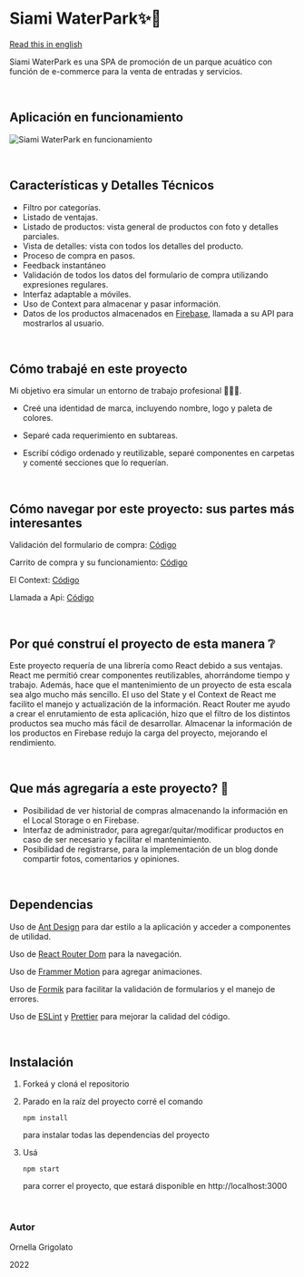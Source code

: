 # Siami WaterPark✨👙

[Read this in english](https://github.com/OrnellaGrigolato/Siami_WaterPark/blob/main/README.en.md)

Siami WaterPark es una SPA de promoción de un parque acuático con función de e-commerce para la venta de entradas y servicios.

<br />

## Aplicación en funcionamiento

![Siami WaterPark en funcionamiento](https://github.com/OrnellaGrigolato/Siami_WaterPark/blob/main/Siami_Waterpark_Running.gif)

<br />

## Características y Detalles Técnicos

- Filtro por categorías.
- Listado de ventajas.
- Listado de productos: vista general de productos con foto y detalles parciales.
- Vista de detalles: vista con todos los detalles del producto.
- Proceso de compra en pasos.
- Feedback instantáneo
- Validación de todos los datos del formulario de compra utilizando expresiones regulares.
- Interfaz adaptable a móviles.
- Uso de Context para almacenar y pasar información. 
- Datos de los productos almacenados en [Firebase](https://firebase.google.com/?hl=es), llamada a su API para mostrarlos al usuario.

<br />

## Cómo trabajé en este proyecto

Mi objetivo era simular un entorno de trabajo profesional 👩🏻‍💻. 

- Creé una identidad de marca, incluyendo nombre, logo y paleta de colores.

- Separé cada requerimiento en subtareas.

- Escribí código ordenado y reutilizable, separé componentes en carpetas y comenté secciones que lo requerían.

<br />

## Cómo navegar por este proyecto: sus partes más interesantes

Validación del formulario de compra: [Código](https://github.com/OrnellaGrigolato/Siami_WaterPark/blob/6080d7c79efe2eb827ed070951a825c95bff67e6/src/Components/Cart/Cart.js#L112)

Carrito de compra y su funcionamiento: [Código](https://github.com/OrnellaGrigolato/Siami_WaterPark/blob/6080d7c79efe2eb827ed070951a825c95bff67e6/src/Components/Cart/Cart.js#L58)

El Context: [Código](https://github.com/OrnellaGrigolato/Siami_WaterPark/blob/6080d7c79efe2eb827ed070951a825c95bff67e6/src/Context/CartContext.js#L4)

Llamada a Api: [Código](https://github.com/OrnellaGrigolato/Siami_WaterPark/blob/6080d7c79efe2eb827ed070951a825c95bff67e6/src/Container/ItemDetailContainer/ItemDetailContainer.js#L16)

<br />

## Por qué construí el proyecto de esta manera ❔
Este proyecto requería de una librería como React debido a sus ventajas. React me permitió crear componentes reutilizables, ahorrándome tiempo y trabajo. Además, hace que el mantenimiento de un proyecto de esta escala sea algo mucho más sencillo.
El uso del State y el Context de React me facilito el manejo y actualización de la información. 
React Router me ayudo a crear el enrutamiento de esta aplicación, hizo que el filtro de los distintos productos sea mucho más fácil de desarrollar.
Almacenar la información de los productos en Firebase redujo la carga del proyecto, mejorando el rendimiento.

<br />

## Que más agregaría a este proyecto? 🚀

* Posibilidad de ver historial de compras almacenando la información en el Local Storage o en Firebase.
* Interfaz de administrador, para agregar/quitar/modificar productos en caso de ser necesario y facilitar el mantenimiento.
* Posibilidad de registrarse, para la implementación de un blog donde compartir fotos, comentarios y opiniones.

<br />

## Dependencias

Uso de [Ant Design](https://ant.design/) para dar estilo a la aplicación y acceder a componentes de utilidad. 

Uso de [React Router Dom](https://reactrouter.com/) para la navegación.

Uso de [Frammer Motion](https://www.framer.com/motion/) para agregar animaciones.

Uso de [Formik](https://formik.org/) para facilitar la validación de formularios y el manejo de errores.

Uso de [ESLint](https://eslint.org/) y [Prettier](https://prettier.io/) para mejorar la calidad del código.

<br />

## Instalación

1. Forkeá y cloná el repositorio

2. Parado en la raíz del proyecto corré el comando 

   ```
   npm install
   ```

    para instalar todas las dependencias del proyecto

3. Usá 

   ```
   npm start
   ```

    para correr el proyecto, que estará disponible en http://localhost:3000

<br />

### Autor

Ornella Grigolato

2022




